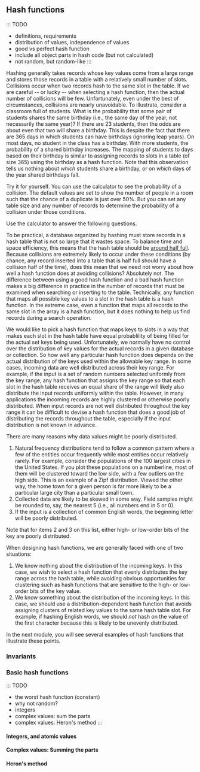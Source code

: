 
## Hash functions

::: TODO
- definitions, requirements
- distribution of values, independence of values
- good vs perfect hash function
- include all object parts in hash code (but not calculated)
- not random, but random-like
:::

Hashing generally takes records whose key values come from a large range
and stores those records in a table with a relatively small number of
slots. Collisions occur when two records hash to the same slot in the
table. If we are careful -- or lucky -- when selecting a hash function,
then the actual number of collisions will be few. Unfortunately, even
under the best of circumstances, collisions are nearly unavoidable. To
illustrate, consider a classroom full of students. What is the
probability that some pair of students shares the same birthday (i.e.,
the same day of the year, not necessarily the same year)? If there are
23 students, then the odds are about even that two will share a
birthday. This is despite the fact that there are 365 days in which
students can have birthdays (ignoring leap years). On most days, no
student in the class has a birthday. With more students, the probability
of a shared birthday increases. The mapping of students to days based on
their birthday is similar to assigning records to slots in a table (of
size 365) using the birthday as a hash function. Note that this
observation tells us nothing about *which* students share a birthday, or
on *which* days of the year shared birthdays fall.

Try it for yourself. You can use the calculator to see the probability
of a collision. The default values are set to show the number of people
in a room such that the chance of a duplicate is just over 50%. But you
can set any table size and any number of records to determine the
probability of a collision under those conditions.

<avembed id="Birthday" src="Hashing/Birthday.html" type="ss" name="Birthday Problem Calculator" height="177"/>

Use the calculator to answer the following questions.

<avembed id="BirthdayFIB" src="Hashing/BirthdayFIB.html" type="ka" name="Birthday Problem Exercise"/>

To be practical, a database organized by hashing must store records in a
hash table that is not so large that it wastes space. To balance time
and space efficiency, this means that the hash table should be
[around half full](#analysis-of-open-addressing). Because
collisions are extremely likely to occur under these conditions (by
chance, any record inserted into a table that is half full should have a
collision half of the time), does this mean that we need not worry about
how well a hash function does at avoiding collisions? Absolutely not.
The difference between using a good hash function and a bad hash
function makes a big difference in practice in the number of records
that must be examined when searching or inserting to the table.
Technically, any function that maps all possible key values to a slot in
the hash table is a hash function. In the extreme case, even a function
that maps all records to the same slot in the array is a hash function,
but it does nothing to help us find records during a search operation.

We would like to pick a hash function that maps keys to slots in a way
that makes each slot in the hash table have equal probablility of being
filled for the actual set keys being used. Unfortunately, we normally
have no control over the distribution of key values for the actual
records in a given database or collection. So how well any particular
hash function does depends on the actual distribution of the keys used
within the allowable key range. In some cases, incoming data are well
distributed across their key range. For example, if the input is a set
of random numbers selected uniformly from the key range, any hash
function that assigns the key range so that each slot in the hash table
receives an equal share of the range will likely also distribute the
input records uniformly within the table. However, in many applications
the incoming records are highly clustered or otherwise poorly
distributed. When input records are not well distributed throughout the
key range it can be difficult to devise a hash function that does a good
job of distributing the records throughout the table, especially if the
input distribution is not known in advance.

There are many reasons why data values might be poorly distributed.

1.  Natural frequency distributions tend to follow a common pattern
    where a few of the entities occur frequently while most entities
    occur relatively rarely. For example, consider the populations of
    the 100 largest cities in the United States. If you plot these
    populations on a numberline, most of them will be clustered toward
    the low side, with a few outliers on the high side. This is an
    example of a Zipf distribution. Viewed the other way, the home town
    for a given person is far more likely to be a particular large city
    than a particular small town.
2.  Collected data are likely to be skewed in some way. Field samples
    might be rounded to, say, the nearest 5 (i.e., all numbers end in 5
    or 0).
3.  If the input is a collection of common English words, the beginning
    letter will be poorly distributed.

Note that for items 2 and 3 on this list, either high- or low-order bits
of the key are poorly distributed.

When designing hash functions, we are generally faced with one of two
situations:

1.  We know nothing about the distribution of the incoming keys. In this
    case, we wish to select a hash function that evenly distributes the
    key range across the hash table, while avoiding obvious
    opportunities for clustering such as hash functions that are
    sensitive to the high- or low-order bits of the key value.
2.  We know something about the distribution of the incoming keys. In
    this case, we should use a distribution-dependent hash function that
    avoids assigning clusters of related key values to the same hash
    table slot. For example, if hashing English words, we should *not*
    hash on the value of the first character because this is likely to
    be unevenly distributed.

In the next module, you will see several examples of hash functions that
illustrate these points.

### Invariants


### Basic hash functions

::: TODO
- the worst hash function (constant)
- why not random?
- integers
- complex values: sum the parts
- complex values: Heron's method
:::

#### Integers, and atomic values

#### Complex values: Summing the parts

#### Heron's method
